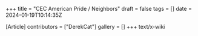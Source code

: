 +++
title = "CEC American Pride / Neighbors"
draft = false
tags = []
date = 2024-01-19T10:14:35Z

[Article]
contributors = ["DerekCat"]
gallery = []
+++
text/x-wiki